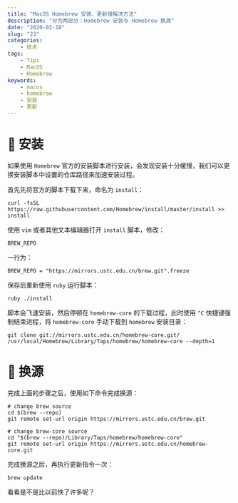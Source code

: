 ```yaml
---
title: "MacOS Homebrew 安装、更新慢解决方法"
description: "分为两部分：Homebrew 安装与 Homebrew 换源"
date: "2020-02-18"
slug: "23"
categories:
    - 技术
tags:
    - Tips
    - MacOS
    - Homebrew
keywords:
    - macos
    - homebrew
    - 安装
    - 更新
---
```


# 🍖 安装

如果使用 `Homebrew` 官方的安装脚本进行安装，会发现安装十分缓慢，我们可以更换安装脚本中设置的仓库路径来加速安装过程。

首先先将官方的脚本下载下来，命名为 `install`：

```shell
curl -fsSL https://raw.githubusercontent.com/Homebrew/install/master/install >> install
```

使用 `vim` 或者其他文本编辑器打开 `install` 脚本，修改：

```shell
BREW_REPO
```

一行为：

```shell
BREW_REPO = "https://mirrors.ustc.edu.cn/brew.git".freeze
```

保存后重新使用 `ruby` 运行脚本：

```shell
ruby ./install
```

脚本会飞速安装，然后停顿在 `homebrew-core` 的下载过程，此时使用 `^C` 快捷键强制结束进程，将 `homebrew-core` 手动下载到 `homebrew` 安装目录：

```shell
git clone git://mirrors.ustc.edu.cn/homebrew-core.git/ /usr/local/Homebrew/Library/Taps/homebrew/homebrew-core --depth=1
```

# 🧀 换源

完成上面的步骤之后，使用如下命令完成换源：

```shell
# change brew source
cd $(brew --repo)
git remote set-url origin https://mirrors.ustc.edu.cn/brew.git

# change brew-core source
cd "$(brew --repo)/Library/Taps/homebrew/homebrew-core"
git remote set-url origin https://mirrors.ustc.edu.cn/homebrew-core.git
```

完成换源之后，再执行更新指令一次：

```shell
brew update
```

看看是不是比以前快了许多呢？
